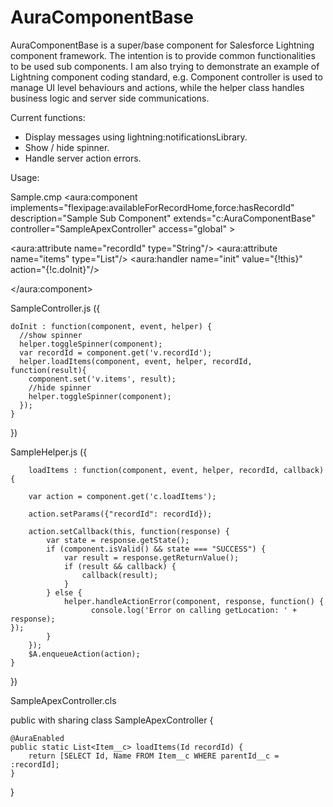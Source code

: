 # AuraComponentBase

AuraComponentBase is a super/base component for Salesforce Lightning component framework.
The intention is to provide common functionalities to be used sub components. I am also trying to demonstrate an example of Lightning component coding standard, e.g. Component controller is used to manage UI level behaviours and actions, while the helper class handles business logic and server side communications.   

Current functions:
* Display messages using lightning:notificationsLibrary.
* Show / hide spinner.
* Handle server action errors.


Usage:

Sample.cmp
<aura:component implements="flexipage:availableForRecordHome,force:hasRecordId" 
                description="Sample Sub Component"
                extends="c:AuraComponentBase"
                controller="SampleApexController"
                access="global" >
  
  <aura:attribute name="recordId" type="String"/>
  <aura:attribute name="items" type="List"/>
  <aura:handler name="init" value="{!this}" action="{!c.doInit}"/>

</aura:component>


SampleController.js
({

    doInit : function(component, event, helper) {
      //show spinner
      helper.toggleSpinner(component);
      var recordId = component.get('v.recordId');
      helper.loadItems(component, event, helper, recordId, function(result){
        component.set('v.items', result);
        //hide spinner
        helper.toggleSpinner(component);
      });   
    }
})


SampleHelper.js
({

        loadItems : function(component, event, helper, recordId, callback) {
       
        var action = component.get('c.loadItems');
        
        action.setParams({"recordId": recordId});

        action.setCallback(this, function(response) {
            var state = response.getState();
            if (component.isValid() && state === "SUCCESS") {
                var result = response.getReturnValue();
                if (result && callback) {
                    callback(result);
                }
            } else {
                helper.handleActionError(component, response, function() {
                 	  console.log('Error on calling getLocation: ' + response);                                                                           });
            }
        });
        $A.enqueueAction(action);
    }
})

SampleApexController.cls


public with sharing class SampleApexController {

    @AuraEnabled
    public static List<Item__c> loadItems(Id recordId) {
        return [SELECT Id, Name FROM Item__c WHERE parentId__c = :recordId];
    }

}
